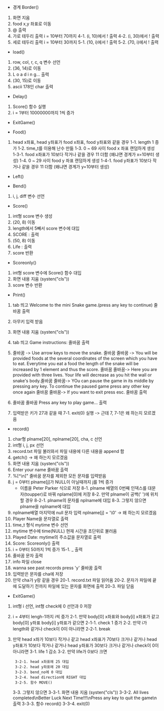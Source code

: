 - 경계 Border()

1. 화면 지움
2. food x,y 좌표로 이동
3. @ 출력
4. 가로 테두리 출력 i = 10부터 70까지
   4-1. (i, 10)에서 ! 출력
   4-2. (i, 30)에서 ! 출력
5. 세로 테두리 출력 i = 10부터 30까지
   5-1. (10, i)에서 ! 출력
   5-2. (70, i)에서 ! 출력

- load()

1. row, col, r, c, q 변수 선언
2. (36, 14)로 이동
3. L o a d i n g... 출력
4. (30, 15)로 이동
5. ascii 178인 char 출력

- Delay()

1. Score() 함수 실행
2. i = 1부터 10000000까지 1씩 증가

- ExitGame()


- Food()

1. head x좌표, head y좌표가 food x좌표, food y좌표와 같을 경우
   1-1. length 1 증가
   1-2. time_t를 이용해 난수 만듦
   1-3. 0 ~ 69 사이 food x 좌표 랜덤하게 생성
        1-3-1. food x좌표가 10보다 작거나 같을 경우 11 더함 (왜냐면 경계가 x=10부터 생성)
   1-4. 0 ~ 29 사이 food y 좌표 랜덤하게 생성
        1-4-1. food y좌표가 10보다 작거나 같을 경우 11 더함 (왜냐면 경계가 y=10부터 생성)


- Left()

- Bend()

1. i, j, diff 변수 선언



- Score()

1. int형 score 변수 생성
2. (20, 8) 이동
3. length에서 5빼서 score 변수에 대입
4. SCORE : 출력
5. (50, 8) 이동
6. Life : 출력
7. score 반환

- Scoreonly()

1. int형 score 변수에 Score() 함수 대입
2. 화면 내용 지움 (systen("cls"))
3. score 변수 반환

- Print()

1. tab 띄고 Welcome to the mini Snake game.(press any key to continue) 줄바꿈 출력
2. 아무키 입력 받음
3. 화면 내용 지움 (systen("cls"))
4. tab 띄고 Game instructions: 줄바꿈 출력
5. 줄바꿈 -> Use arrow keys to move the snake. 줄바꿈 줄바꿈 -> You will be provided foods at the several coordinates of the screen which you have to eat. Everytime you eat a food the length of the snake will be increased by 1 element and thus the score. 줄바꿈 줄바꿈-> Here you are provided with three lives. Your life will decrease as you hit the wall or snake's body.줄바꿈 줄바꿈-> YOu can pause the game in its middle by pressing any key. To continue the paused game press any other key once again 줄바꿈 줄바꿈-> If you want to exit press esc. 줄바꿈 출력

6. 줄바꿈 줄바꿈 Press any key to play game... 출력
7. 입력받은 키가 27과 같을 때
   7-1. exit(0) 실행 -> 근데 7, 7-1은 왜 하는지 모르겠음


- record()

1. char형 plname[20], nplname[20], cha, c 선언
2. int형 i, j, px 선언
3. record.txt 파일 불러와서 파일 내용에 다른 내용을 append 함
4. getch() -> 왜 하는지 모르겠음
5. 화면 내용 지움 (systen("cls"))
6. Enter your name 줄바꿈 출력
7. %[^\n]" 줄바꿈 문자를 제외한 모든 문자를 입력받음
8. j = 0부터 plname[j]가 NULL이 아닐때까지 j를 1씩 증가
   * 이름을 Peter Parker 식으로 저장
   8-1. plname 배열의 0번째 인덱스를 대문자(toupper)로 바꿔 nplame[0]에 저장
   8-2. 만약 plname이 공백(' ')에 위치할 경우
        8-2-1. plname의 문자를 nplname에 대입
   8-3. 그렇지 않으면 plname을 nplname에 대입
9. nplname배열 마지막에 null 문자 입력 nplname[j] = '\0' -> 왜 하는지 모르겠음
10. Player Name을 문자열로 출력
11. time_t 형식 mytime 변수 선언
12. mytime 변수에 time(NULL) 현재 시간을 초단위로 불러옴
13. Played Date: mytime의 주소값을 문자열로 출력
14. Score: Scoreonly() 출력
15. i = 0부터 50까지 1씩 증가
    15-1. _ 출력
16. 줄바꿈 문자 출력
17. info 파일 close
18. wanna see past records press 'y' 줄바꿈 출력
19. 입력받은 문자를 cha에 저장
20. 만약 cha가 y랑 같을 경우
    20-1. record.txt 파일 읽어옴
    20-2. 문자가 파일에 끝에 도달하기 전까지 파일에 있는 문자를 화면에 출력
    20-3. 파일 닫음


- ExitGame()

1. int형 i 선언, int형 check에 0 선언과 0 저장
2. i = 4부터 lengh-1까지 i씩 증가
   2-1. 만약 body[0] x좌표와 body[i] x좌표가 같고 body[0] y좌표 body[i] y좌표가 같으면
   2-1-1. check 1 증가
   2-2. 만약 i가 length와 같거나 check이 0이 아니라면
   2-2-1. break
3. 만약 head x좌가 10보다 작거나 같고 head x좌표가 70보다 크거나 같거나 head y좌표가 10보다 작거나 같거나 head y좌표가 30보다 크거나 같거나 check이 0이 아니라면
   3-1. life 1 감소
   3-2. 만약 life가 0보다 크면

        3-2-1. head x좌표에 25 대입
        3-2-2. head y좌표에 20 대입
        3-2-3. bend_no에 0 대입
        3-2-4. head direction에 RIGHT 대입
        3-2-5. 함수 MOVE()
   
   3-3. 그렇지 않으면
        3-3-1. 화면 내용 지움 (systen("cls"))
        3-3-2. All lives completed\nBetter Luck Next Time!!!\nPress any key to quit the game\n 출력
        3-3-3. 함수 record()
        3-3-4. exit(0)
